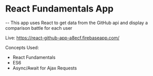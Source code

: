 # React Fundamentals App
--
This app uses React to get data from the GitHub api and display a comparison battle for each user

Live: https://react-github-app-a8ecf.firebaseapp.com/


Concepts Used:
* React Fundamentals
* ES6
* Async/Await for Ajax Requests

#